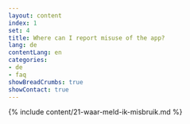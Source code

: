 ```yaml
---
layout: content
index: 1
set: 4
title: Where can I report misuse of the app? 
lang: de
contentLang: en
categories:
- de
- faq
showBreadCrumbs: true
showContact: true
---
```

{% include content/21-waar-meld-ik-misbruik.md %}
